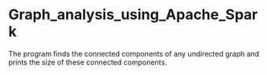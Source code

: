 # Graph_analysis_using_Apache_Spark
The program finds the connected components of any undirected graph and prints the size of these connected components.
